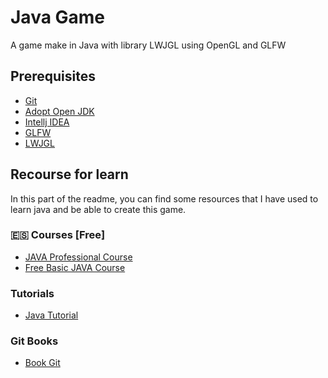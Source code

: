 # Java Game
A game make in Java with library LWJGL using OpenGL and GLFW

## Prerequisites
* [Git](https://git-scm.com/)
* [Adopt Open JDK](https://adoptopenjdk.net/)
* [Intellj IDEA](https://www.jetbrains.com/idea/)
* [GLFW](https://www.glfw.org/)
* [LWJGL](https://www.lwjgl.org/)

## Recourse for learn
In this part of the readme, you can find some resources that I have used to learn java and be able to create this game.
### 🇪🇸 Courses [Free]
- [JAVA Professional Course](https://codigofacilito.com/cursos/java-profesional)
- [Free Basic JAVA Course](https://codigofacilito.com/cursos/JAVA)
### Tutorials
- [Java Tutorial](https://www.w3schools.com/java/ "Java Tutorial")
### Git Books
- [Book Git](https://git-scm.com/book/en/v2)